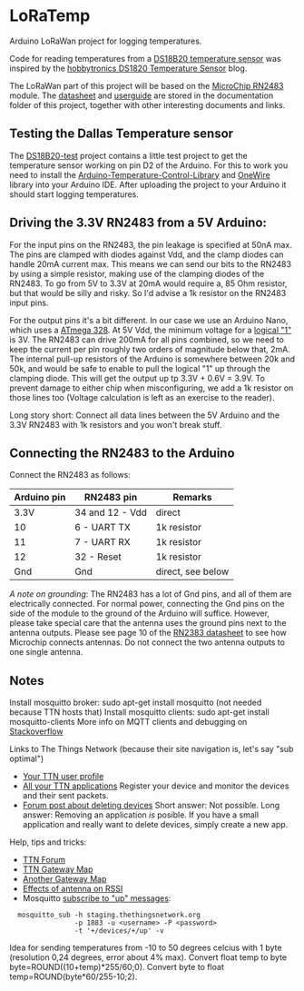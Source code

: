 LoRaTemp
========

Arduino LoRaWan project for logging temperatures.

Code for reading temperatures from a [DS18B20 temperature sensor](documentation/DS18B20-Datasheet.pdf) was inspired by the [hobbytronics DS1820 Temperature Sensor](http://www.hobbytronics.co.uk/ds18b20-arduino) blog.

The LoRaWan part of this project will be based on the [MicroChip RN2483](https://www.microchip.com/wwwproducts/en/RN2483) module. The [datasheet](documentation/RN2483-Datasheet.pdf) and [userguide](documentation/RN2483-Userguide.pdf) are stored in the documentation folder of this project, together with other interesting documents and links.

Testing the Dallas Temperature sensor
-------------------------------------

The [DS18B20-test](src/DS18B20-test) project contains a little test project to get the temperature sensor working on pin D2 of the Arduino. For this to work you need to install the [Arduino-Temperature-Control-Library](src/libraries/Arduino-Temperature-Control-Library) and [OneWire](src/libraries/OneWire) library into your Arduino IDE. After uploading the project to your Arduino it should start logging temperatures.

Driving the 3.3V RN2483 from a 5V Arduino:
------------------------------------------

For the input pins on the RN2483, the pin leakage is specified at 50nA max. The pins are clamped with diodes against Vdd, and the clamp diodes can handle 20mA current max. This means we can send our bits to the RN2483 by using a simple resistor, making use of the clamping diodes of the RN2483. To go from 5V to 3.3V at 20mA would require a, 85 Ohm resistor, but that would be silly and risky. So I'd advise a 1k resistor on the RN2483 input pins.

For the output pins it's a bit different. In our case we use an Arduino Nano, which uses a [ATmega 328](http://www.atmel.com/images/Atmel-8271-8-bit-AVR-Microcontroller-ATmega48A-48PA-88A-88PA-168A-168PA-328-328P_datasheet_Complete.pdf). At 5V Vdd, the minimum voltage for a [logical "1"](https://learn.sparkfun.com/tutorials/logic-levels) is 3V. The RN2483 can drive 200mA for all pins combined, so we need to keep the current per pin roughly two orders of magnitude below that, 2mA. The internal pull-up resistors of the Arduino is somewhere between 20k and 50k, and would be safe to enable to pull the logical "1" up through the clamping diode. This will get the output up tp 3.3V + 0.6V = 3.9V. To prevent damage to either chip when misconfiguring, we add a 1k resistor on those lines too (Voltage calculation is left as an exercise to the reader).

Long story short: Connect all data lines between the 5V Arduino and the 3.3V RN2483 with 1k resistors and you won't break stuff.

Connecting the RN2483 to the Arduino
------------------------------------

Connect the RN2483 as follows:

| Arduino pin | RN2483 pin      | Remarks           |
|-------------|-----------------|-------------------|
|        3.3V | 34 and 12 - Vdd | direct            |
|          10 |     6 - UART TX | 1k resistor       |
|          11 |     7 - UART RX | 1k resistor       |
|          12 |      32 - Reset | 1k resistor       |
|         Gnd |             Gnd | direct, see below |

*A note on grounding*: The RN2483 has a lot of Gnd pins, and all of them are electrically connected. For normal power, connecting the Gnd pins on the side of the module to the ground of the Arduino will suffice. However, please take special care that the antenna uses the ground pins next to the antenna outputs. Please see page 10 of the [RN2383 datasheet](documentation/RN2483-Datasheet.pdf) to see how Microchip connects antennas. Do not connect the two antenna outputs to one single antenna.

Notes
-----

Install mosquitto broker: sudo apt-get install mosquitto (not needed because TTN hosts that)
Install mosquitto clients: sudo apt-get install mosquitto-clients
More info on MQTT clients and debugging on [Stackoverflow](https://stackoverflow.com/questions/26716279/how-to-test-the-mosquitto-server#26716393)

Links to The Things Network (because their site navigation is, let's say "sub optimal")

- [Your TTN user profile](https://account.thethingsnetwork.org/users/profile)
- [All your TTN applications](https://staging.thethingsnetwork.org/applications) Register your
  device and monitor the devices and their sent packets.
- [Forum post about deleting devices](https://www.thethingsnetwork.org/forum/t/how-to-delete-device-from-application/3042) Short answer: Not possible. Long answer: Removing an application *is* posible. If you have a small application and really want to delete devices, simply create a new app.
  
Help, tips and tricks:
  
- [TTN Forum](https://www.thethingsnetwork.org/forum/)
- [TTN Gateway Map](https://www.thethingsnetwork.org/map)
- [Another Gateway Map](http://ha-23.eradus.eu/croft.html)  
- [Effects of antenna on RSSI](https://www.thethingsnetwork.org/community/tehran/post/effect-of-different-antennas-on-the-rssi#!)
- Mosquitto [subscribe to "up" messages](https://www.thethingsnetwork.org/docs/current/mqtt/#receive-messages-up):
```
  mosquitto_sub -h staging.thethingsnetwork.org 
                -p 1883 -u <username> -P <password> 
                -t '+/devices/+/up' -v
```

Idea for sending temperatures from -10 to 50 degrees celcius with 1 byte (resolution 0,24 degrees, error about 4% max). Convert float temp to byte byte=ROUND((10+temp)\*255/60;0). Convert byte to float temp=ROUND(byte\*60/255-10;2).

